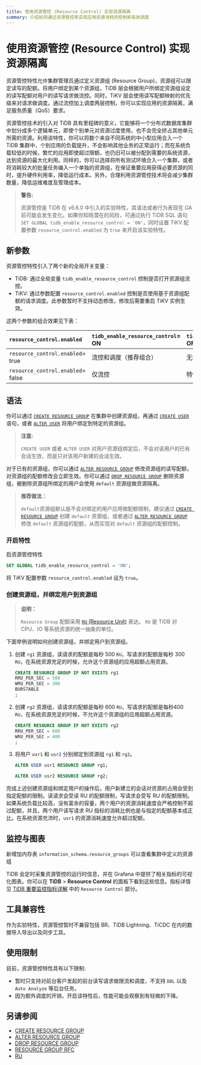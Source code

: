 ```yaml
---
title: 使用资源管控 (Resource Control) 实现资源隔离
summary: 介绍如何通过资源管控来实现应用资源消耗的控制和有效调度
---
```


# 使用资源管控 (Resource Control) 实现资源隔离

资源管控特性允许集群管理员通过定义资源组 (Resource Group)，资源组可以限定读写的配额。将用户绑定到某个资源组，TiDB 层会根据用户所绑定资源组设定的读写配额对用户的读写请求做流控。同时，TiKV 层会使用读写配额映射的优先级来对请求做调度。通过流控加上调度两层控制，你可以实现应用的资源隔离，满足服务质量（QoS）要求。

资源管控技术的引入对 TiDB 具有里程碑的意义，它能够将一个分布式数据库集群中划分成多个逻辑单元，即使个别单元对资源过度使用，也不会完全挤占其他单元所需的资源。利用该特性，你可以将数个来自不同系统的中小型应用合入一个 TiDB 集群中，个别应用的负载提升，不会影响其他业务的正常运行；而在系统负载较低的时候，繁忙的应用即使超过限额，也仍旧可以被分配到需要的系统资源，达到资源的最大化利用。同样的，你可以选择将所有测试环境合入一个集群，或者将消耗较大的批量任务编入一个单独的资源组，在保证重要应用获得必要资源的同时，提升硬件利用率，降低运行成本。另外，合理利用资源管控技术将会减少集群数量，降低运维难度及管理成本。

> **警告:**
>
>资源管控是 TiDB 在 v6.6.0 中引入的实验特性，其语法或者行为表现在 GA 前可能会发生变化。如果你知晓潜在的风险，可通过执行 TiDB SQL 语句`SET GLOBAL tidb_enable_resource_control = 'ON'`，同时设置 TiKV 配置参数 `resource_control.enabled` 为 `true` 来开启该实验特性。

## 新参数

资源管控特性引入了两个新的全局开关变量：

* TiDB: 通过全局变量 `tidb_enable_resource_control` 控制是否打开资源组流控。
* TiKV: 通过参数配置 `resource_control.enabled` 控制是否使用基于资源组配额的请求调度。此参数暂时不支持动态修改，修改后需要重启 TiKV 实例生效。

这两个参数的组合效果见下表：

| `resource_control.enabled`  | `tidb_enable_resource_control`= ON   | `tidb_enable_resource_control`= OFF  |
|:----------------------------|:-------------------------------------|:------------------------------------|
| `resource_control.enabled`= true  |  流控和调度（推荐组合）            | 无效配置                         |  
| `resource_control.enabled`= false |  仅流控                         |  特性被关闭                   |

## 语法

你可以通过 [`CREATE RESOURCE GROUP`](/sql-statements/sql-statement-create-resource-group.md) 在集群中创建资源组，再通过 [`CREATE USER`](/sql-statements/sql-statement-create-user.md) 语句，或者 [`ALTER USER`](/sql-statements/sql-statement-alter-user.md) 将用户绑定到特定的资源组。

> **注意:**
> 
> `CREATE USER` 或者 `ALTER USER` 对用户资源组绑定后，不会对该用户的已有会话生效，而是只对该用户新建的会话生效。

对于已有的资源组，你可以通过 [`ALTER RESOURCE GROUP`](/sql-statements/sql-statement-alter-resource-group.md) 修改资源组的读写配额，对资源组的配额修改会立即生效。你可以通过 [`DROP RESOURCE GROUP`](/sql-statements/sql-statement-drop-resource-group.md) 删除资源组，被删除资源组所绑定的用户会使用 `default` 资源组做资源隔离。

> **推荐做法：**
> 
> `default`资源组默认是不会对绑定的用户应用做配额限制，建议通过 [`CREATE RESOURCE GROUP`](/sql-statements/sql-statement-create-resource-group.md) 创建 `default` 资源组，或者通过 [`ALTER RESOURCE GROUP`](/sql-statements/sql-statement-alter-resource-group.md) 修改 `default` 资源组的配额，从而实现对 `default` 资源组的配额控制。

### 开启特性

启资源管控特性

```sql
SET GLOBAL tidb_enable_resource_control = 'ON';
```

将 TiKV 配置参数 `resource_control.enabled` 设为 `true`。

### 创建资源组，并绑定用户到资源组

>**说明：**
>
> `Resource Group` 配额采用 [`RU` (Resource Unit)](/tidb-RU.md) 表达。 `RU` 是 TiDB 对 CPU、IO 等系统资源的统一抽象的单位。

下面举例说明如何创建资源组，并绑定用户到资源组。

1. 创建 `rg1` 资源组，读请求的配额是每秒 500 `RU`，写请求的配额是每秒 300 `RU`，在系统资源充足的时候，允许这个资源组的应用超额占用资源。

    ```sql
    CREATE RESOURCE GROUP IF NOT EXISTS rg1
    RRU_PER_SEC = 500
    WRU_PER_SEC = 300
    BURSTABLE
    ;
    ```

2. 创建 `rg2` 资源组，读请求的配额是每秒 600 `RU`，写请求的配额是每秒400 `RU`，在系统资源充足的时候，不允许这个资源组的应用超额占用资源。

    ```sql
    CREATE RESOURCE GROUP IF NOT EXISTS rg2
    RRU_PER_SEC = 600
    WRU_PER_SEC = 400
    ;
    ```

3. 将用户 `usr1` 和 `usr2` 分别绑定到资源组 `rg1` 和 `rg2`。

    ```sql
    ALTER USER usr1 RESOURCE GROUP rg1;
    ```

    ```sql
    ALTER USER usr2 RESOURCE GROUP rg2;
    ```

完成上述创建资源组和绑定用户的操作后，用户新建立的会话对资源的占用会受到指定配额的限制。读请求会受读 RU 的配额限制，写请求会受写 RU 的配额限制。如果系统负载比较高，没有富余的容量，两个用户的资源消耗速度会严格控制不超过配额，并且，两个用户读写请求 RU 指标的消耗比例也是与指定的配额基本成正比。在系统资源充沛时，`usr1` 的资源消耗速度允许超过配额。

## 监控与图表

新增加内存表 `information_schema.resource_groups` 可以查看集群中定义的资源组

TiDB 会定时采集资源管控的运行时信息，并在 Grafana 中提供了相关指标的可视化图表。你可以在 **TiDB** > **Resource Control** 的面板下看到这些信息。指标详情见 [TiDB 重要监控指标详解](/grafana-tidb-dashboard.md) 中的 `Resource Control` 部分。

## 工具兼容性

作为实验特性，资源管控暂时不兼容包括 BR、TiDB Lightning、TiCDC 在内的数据导入导出以及同步工具。

## 使用限制

目前，资源管控特性具有以下限制:

* 暂时只支持对前台客户发起的前台读写请求做限流和调度，不支持 `DDL` 以及 `Auto Analyze` 等后台任务。
* 因为额外调度的开销，开启该特性后，性能可能会观察到有轻微的下降。

## 另请参阅

* [CREATE RESOURCE GROUP](/sql-statements/sql-statement-create-resource-group.md)
* [ALTER RESOURCE GROUP](/sql-statements/sql-statement-alter-resource-group.md)
* [DROP RESOURCE GROUP](/sql-statements/sql-statement-drop-resource-group.md)
* [RESOURCE GROUP RFC](https://docs.google.com/document/d/1sV5EVv8Cdpc6aBCDihc2akpE0iuantPf/)
* [RU](/tidb-RU.md)